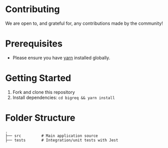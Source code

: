 # Contributing

We are open to, and grateful for, any contributions made by the community!

# Prerequisites

- Please ensure you have [yarn](https://yarnpkg.com/) installed globally.

# Getting Started

1. Fork and clone this repository
2. Install dependencies: `cd bigreq && yarn install`

# Folder Structure

```
.
├── src         # Main application source
├── tests       # Integration/unit tests with Jest
```
